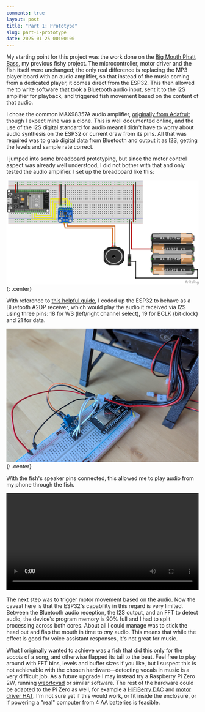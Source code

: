 ```yaml
---
comments: true
layout: post
title: "Part 1: Prototype"
slug: part-1-prototype
date: 2025-01-25 00:00:00
---
```


My starting point for this project was the work done on the [Big Mouth Phatt Bass](/projects/big-mouth-phatt-bass), my previous fishy project. The microcontroller, motor driver and the fish itself were unchanged; the only real difference is replacing the MP3 player board with an audio amplifier, so that instead of the music coming from a dedicated player, it comes direct from the ESP32. This then allowed me to write software that took a Bluetooth audio input, sent it to the I2S amplifier for playback, and triggered fish movement based on the content of that audio.

I chose the common MAX98357A audio amplifier, [originally from Adafruit](https://learn.adafruit.com/adafruit-max98357-i2s-class-d-mono-amp/overview) though I expect mine was a clone. This is well documented online, and the use of the I2S digital standard for audio meant I didn't have to worry about audio synthesis on the ESP32 or current draw from its pins. All that was required was to grab digital data from Bluetooth and output it as I2S, getting the levels and sample rate correct.

I jumped into some breadboard prototyping, but since the motor control aspect was already well understood, I did not bother with that and only tested the audio amplifier. I set up the breadboard like this:

![Fritzing diagram of breadboard wired up](/img/projects/bluetooth-bass/fritzing-audio.png){: .center}
<br/>

With reference to [this helpful guide](https://github.com/tierneytim/btAudio), I coded up the ESP32 to behave as a Bluetooth A2DP receiver, which would play the audio it received via I2S using three pins: 18 for WS (left/right channel select), 19 for BCLK (bit clock) and 21 for data.

![Billy bass connected to breadboard with ESP32 and audio amp](/img/projects/bluetooth-bass/audio-test.jpg){: .center}
<br/>

With the fish's speaker pins connected, this allowed me to play audio from my phone through the fish.

<center><video style="width: 720px; max-width:100%" controls><source src="https://video.ianrenton.com/bluetooth-bass/speaker-test.webm" type="video/webm"></video></center>

The next step was to trigger motor movement based on the audio. Now the caveat here is that the ESP32's capability in this regard is very limited. Between the Bluetooth audio reception, the I2S output, and an FFT to detect audio, the device's program memory is 90% full and I had to split processing across both cores. About all I could manage was to stick the head out and flap the mouth in time to *any* audio. This means that while the effect is good for voice assistant responses, it's not great for music.

What I originally wanted to achieve was a fish that did this only for the *vocals* of a song, and otherwise flapped its tail to the beat. Feel free to play around with FFT bins, levels and buffer sizes if you like, but I suspect this is not achievable with the chosen hardware&mdash;detecting vocals in music is a very difficult job. As a future upgrade I may instead try a Raspberry Pi Zero 2W, running [webrtcvad](https://github.com/wiseman/py-webrtcvad) or similar software. The rest of the hardware could be adapted to the Pi Zero as well, for example a [HiFiBerry DAC](https://thepihut.com/products/hifiberry-dac-zero) and [motor driver HAT](https://thepihut.com/products/motor-driver-hat-for-raspberry-pi-i2c). I'm not sure yet if this would work, or fit inside the enclosure, or if powering a "real" computer from 4 AA batteries is feasible.
